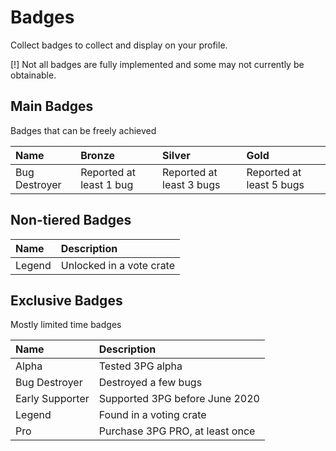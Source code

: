 # Badges
Collect badges to collect and display on your profile.

[!] Not all badges are fully implemented and some may not currently be obtainable.

## Main Badges
Badges that can be freely achieved

Name | Bronze | Silver | Gold
:-----|:-----------|:------|:------
Bug Destroyer | Reported at least 1 bug | Reported at least 3 bugs | Reported at least 5 bugs

## Non-tiered Badges
Name | Description
:------|:-------------
Legend | Unlocked in a vote crate

## Exclusive Badges
Mostly limited time badges

Name | Description
:-----|:-----------
Alpha | Tested 3PG alpha
Bug Destroyer | Destroyed a few bugs
Early Supporter | Supported 3PG before June 2020
Legend | Found in a voting crate
Pro | Purchase 3PG PRO, at least once